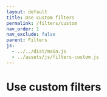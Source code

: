 ```yaml
---
layout: default
title: Use custom filters
permalink: /filters/custom
nav_order: 1
nav_exclude: false
parent: Filters
js:
  - ../../dist/main.js
  - ../assets/js/filters-custom.js
---
```


<h1>Use custom filters</h1>

